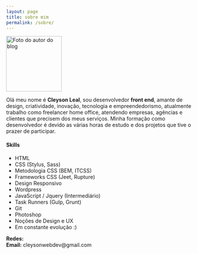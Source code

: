 ```yaml
---
layout: page
title: sobre mim
permalink: /sobre/
---
```


<div class="about__page">
	
<div class="about__page__photo">
	<img src="{{ site.baseurl }}/assets/img/photonew.jpg" width="150" height="150" alt="Foto do autor do blog">
</div>

<p>Olá meu nome é <strong>Cleyson Leal</strong>, sou desenvolvedor <strong>front end</strong>, amante de design, criatividade, inovação, tecnologia e empreendedorismo,
atualmente trabalho como freelancer home office, atendendo empresas, agências e clientes que precisem dos meus serviços.
Minha formação como desenvolvedor é devido as várias horas de estudo e dos projetos que tive o prazer de participar.</p>

<h4 class="about__page__title">Skills</h4>

<ul>
	<li class="about__page__item">HTML</li>
	<li class="about__page__item">CSS (Stylus, Sass)</li>
	<li class="about__page__item">Metodologia CSS (BEM, ITCSS)</li>
	<li class="about__page__item">Frameworks CSS (Jeet, Rupture)</li>
	<li class="about__page__item">Design Responsivo</li>
	<li class="about__page__item">Wordpress</li>
	<li class="about__page__item">JavaScript / Jquery (Intermediário)</li>
	<li class="about__page__item">Task Runners (Gulp, Grunt)</li>
	<li class="about__page__item">Git</li>
	<li class="about__page__item">Photoshop</li>
	<li class="about__page__item">Noções de Design e UX</li>
	<li class="about__page__item">Em constante evolução :)</li>
</ul>

<p><strong>Redes:</strong><a class="social--about social__twitter" href="https://twitter.com/Cleysonlb" title="Twitter" target="_blank"><i class="fa fa-twitter-square" aria-hidden="true"></i></a>
<a class="social--about social__github" href="https://github.com/Cleysonlb" title="Github" target="_blank"><i class="fa fa-github-square" aria-hidden="true"></i></a>
<a class="social--about social__linkedin" href="https://br.linkedin.com/in/cleyson-leal-3a647388" title="Linkedin" target="_blank"><i class="fa fa-linkedin-square" aria-hidden="true"></i></a>
<a class="social--about social__codepen" href="http://codepen.io/Cleyson/" title="Codepen" target="_blank"><i class="fa fa-codepen" aria-hidden="true"></i></a><br>
<strong>Email:</strong> cleysonwebdev@gmail.com
</p>





</div>
